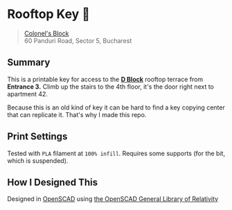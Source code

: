 # Rooftop Key :key:

> [Colonel's Block](http://wikimapia.org/17631321/Colonel-s-Block)  
> 60 Panduri Road, Sector 5, Bucharest

## Summary

This is a printable key for access to the **[D Block](http://wikimapia.org/17751785/ro/Corpul-D)** rooftop terrace from **Entrance 3.** Climb up the stairs to the 4th floor, it's the door right next to apartment 42.

Because this is an old kind of key it can be hard to find a key copying center that can replicate it. That's why I made this repo.

## Print Settings

Tested with `PLA` filament at `100% infill`.
Requires some supports (for the bit, which is suspended).

## How I Designed This

Designed in [OpenSCAD](http://openscad.org) using [the OpenSCAD General Library of Relativity](https://github.com/davidson16807/relativity.scad/)
